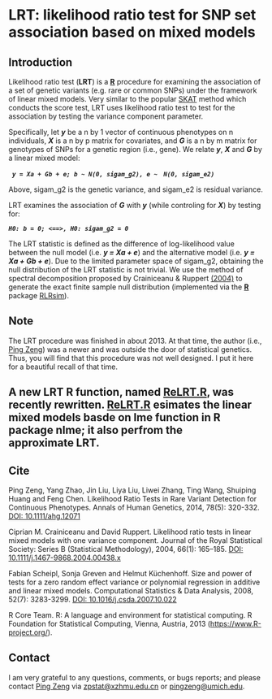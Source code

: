 # LRT: likelihood ratio test for SNP set association based on mixed models

## Introduction
Likelihood ratio test (**LRT**) is a [**R**](https://cran.r-project.org/) procedure for examining the association of a set of genetic variants (e.g. rare or common SNPs) under the framework of linear mixed models. Very similar to the popular [SKAT](http://www.sciencedirect.com/science/article/pii/S0002929711002229?via%3Dihub) method which conducts the score test, LRT uses likelihood ratio test to test for the association by testing the variance component parameter. 

Specifically, let ***y*** be a n by 1 vector of continuous phenotypes on n individuals, ***X*** is a n by p matrix for covariates, and ***G*** is a n by m matrix for genotypes of SNPs for a genetic region (i.e., gene). We relate ***y***, ***X*** and ***G*** by a linear mixed model:

***` y = Xa + Gb + e; b ~ N(0, sigam_g2), e ~　N(0, sigam_e2)　`***

Above, sigam_g2 is the genetic variance, and sigam_e2 is residual variance. 

LRT examines the association of ***G*** with ***y*** (while controling for ***X***) by testing for:

***` H0: b = 0; <==>, H0: sigam_g2 = 0 `***

The LRT statistic is defined as the difference of log-likelihood value between the null model (i.e. ***y = Xa + e***) and the alternative model (i.e. ***y = Xa + Gb + e***). Due to the limited parameter space of sigam_g2, obtaining the null distribution of the LRT statistic is not trivial. We use the method of spectral decomposition proposed by Crainiceanu & Ruppert [(2004)](http://onlinelibrary.wiley.com/wol1/doi/10.1111/j.1467-9868.2004.00438.x/abstract) to generate the exact finite sample null distribution (implemented via the [**R**](https://cran.r-project.org/) package [RLRsim](https://github.com/fabian-s/RLRsim)).


## Note
The LRT procedure was finished in about 2013. At that time, the author (i.e., [Ping Zeng](https://github.com/biostatpzeng)) was a newer and was outside the door of statistical genetics. Thus, you will find that this procedure was not well designed. I put it here for a beautiful recall of that time.

## A new LRT R function, named [ReLRT.R](https://github.com/biostatpzeng/LRT/blob/master/ReLRT.R), was recently rewritten. [ReLRT.R](https://github.com/biostatpzeng/LRT/blob/master/ReLRT.R) esimates the linear mixed models basde on lme function in R package nlme; it also perfrom the approximate LRT.

## Cite
Ping Zeng, Yang Zhao, Jin Liu, Liya Liu, Liwei Zhang, Ting Wang, Shuiping Huang and Feng Chen. Likelihood Ratio Tests in Rare Variant Detection for Continuous Phenotypes. Annals of Human Genetics, 2014, 78(5): 320-332. [DOI: 10.1111/ahg.12071](http://onlinelibrary.wiley.com/wol1/doi/10.1111/ahg.12071/abstract) 

Ciprian M. Crainiceanu and David Ruppert. Likelihood ratio tests in linear mixed models with one variance component. Journal of the Royal Statistical Society: Series B (Statistical Methodology), 2004, 66(1): 165–185. [DOI: 10.1111/j.1467-9868.2004.00438.x](http://onlinelibrary.wiley.com/wol1/doi/10.1111/j.1467-9868.2004.00438.x/abstract) 

Fabian Scheipl, Sonja Greven and Helmut Küchenhoff. Size and power of tests for a zero random effect variance or polynomial regression in additive and linear mixed models. Computational Statistics & Data Analysis, 2008, 52(7): 3283-3299. [DOI: 10.1016/j.csda.2007.10.022](http://www.sciencedirect.com/science/article/pii/S0167947307004306)

R Core Team. R: A language and environment for statistical computing. R Foundation for Statistical Computing, Vienna, Austria, 2013 (https://www.R-project.org/). 

## Contact
I am very grateful to any questions, comments, or bugs reports; and please contact [Ping Zeng](https://github.com/biostatpzeng) via zpstat@xzhmu.edu.cn or pingzeng@umich.edu.


